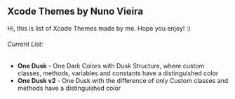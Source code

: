 ## Xcode Themes by Nuno Vieira

Hi, this is list of Xcode Themes made by me. Hope you enjoy! :)

###### Current List:

* **One Dusk** - One Dark Colors with Dusk Structure, where custom classes, methods, variables and constants have a distinguished color
* **One Dusk v2** - One Dusk with the difference of only Custom classes and methods have a distinguished color


